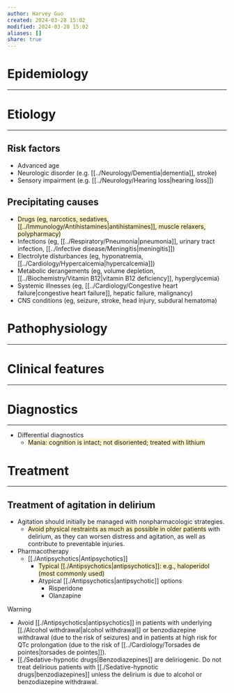 ```yaml
---
author: Harvey Guo
created: 2024-03-28 15:02
modified: 2024-03-28 15:02
aliases: []
share: true
---
```

# Epidemiology
---


# Etiology
---
## Risk factors
- Advanced age
- Neurologic disorder (e.g. [[../Neurology/Dementia|dementia]], stroke)
- Sensory impairment (e.g. [[../Neurology/Hearing loss|hearing loss]])
## Precipitating causes
- <span style="background:rgba(240, 200, 0, 0.2)">Drugs (eg, narcotics, sedatives, [[../Immunology/Antihistamines|antihistamines]], muscle relaxers, polypharmacy)</span>
- Infections (eg, [[../Respiratory/Pneumonia|pneumonia]], urinary tract infection, [[../Infective disease/Meningitis|meningitis]])
- Electrolyte disturbances (eg, hyponatremia, [[../Cardiology/Hypercalcemia|hypercalcemia]])
- Metabolic derangements (eg, volume depletion, [[../Biochemistry/Vitamin B12|vitamin B12 deficiency]], hyperglycemia)
- Systemic illnesses (eg, [[../Cardiology/Congestive heart failure|congestive heart failure]], hepatic failure, malignancy)
- CNS conditions (eg, seizure, stroke, head injury, subdural hematoma)


# Pathophysiology
---


# Clinical features
---


# Diagnostics
---
- Differential diagnostics
	- <span style="background:rgba(240, 200, 0, 0.2)">Mania: cognition is intact; not disoriented; treated with lithium</span>

# Treatment
---
## Treatment of agitation in delirium
- Agitation should initially be managed with nonpharmacologic strategies.
	- <span style="background:rgba(240, 200, 0, 0.2)">Avoid physical restraints as much as possible in older patients</span> with delirium, as they can worsen distress and agitation, as well as contribute to preventable injuries.
- Pharmacotherapy
	- [[./Antipsychotics|Antipsychotics]]
		- <span style="background:rgba(240, 200, 0, 0.2)">Typical [[./Antipsychotics|antipsychotics]]: e.g., haloperidol (most commonly used)</span>
		- Atypical [[./Antipsychotics|antipsychotic]] options
			- Risperidone
			- Olanzapine

>[!warning] 
>- Avoid [[./Antipsychotics|antipsychotics]] in patients with underlying [[./Alcohol withdrawal|alcohol withdrawal]] or benzodiazepine withdrawal (due to the risk of seizures) and in patients at high risk for QTc prolongation (due to the risk of [[../Cardiology/Torsades de pointes|torsades de pointes]]).
>- [[./Sedative-hypnotic drugs|Benzodiazepines]] are deliriogenic. Do not treat delirious patients with [[./Sedative-hypnotic drugs|benzodiazepines]] unless the delirium is due to alcohol or benzodiazepine withdrawal.